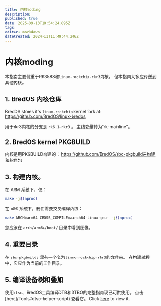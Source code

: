 ```yaml
---
title: 内核moding
description:
published: true
date: 2025-09-13T10:54:24.895Z
tags:
editor: markdown
dateCreated: 2024-11T11:49:44.206Z
---
```


# 内核moding

本指南主要侧重于RK3588和`linux-rockchip-rkr3`内核。
但本指南大多应传送到其他内核。

## 1. BredOS 内核仓库

BredOS stores it's `linux-rockchip` kernel fork at:
https://github.com/BredOS/linux-bredos

用于rkr3内核的分支是 `rk6.1-rkr3` 。
主线变量转为“rk-mainline”。

## 2. BredOS kernel PKGBUILD

内核是用PKGBUILD构建的：
https://github.com/BredOS/sbc-pkgbuild来构建和软件包

## 3. 构建内核。

在 ARM 系统下，仅：

```bash
make -j$(nproc)
```

在 x86 系统下，我们需要交叉编译内核：

```bash
make ARCH=arm64 CROSS_COMPILE=aarch64-linux-gnu- -j$(nproc)
```

您应该在 `arch/arm64/boot/` 目录中看到图像。

## 4. 重要目录

在 `sbc-pkgbuilds` 里有一个名为`linux-rockchip-rkr3`的文件夹。
在构建过程中，它应作为当前的工作目录。

## 5. 编译设备树和叠加

使用`dtsc`、BredOS工具编译DTB和DTBO的完整指南现已可供使用。
点击 [here]/Tools#dtsc-helper-script) 查看它。
Click [here](/Tools#dtsc-helper-script) to view it.